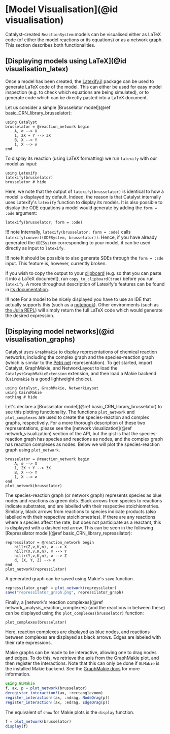 # [Model Visualisation](@id visualisation)
Catalyst-created `ReactionSystem` models can be visualised either as LaTeX code (of either the model reactions or its equations) or as a network graph. This section describes both functionalities.

## [Displaying models using LaTeX](@id visualisation_latex)
Once a model has been created, the [Latexify.jl](https://github.com/korsbo/Latexify.jl) package can be used to generate LaTeX code of the model. This can either be used for easy model inspection (e.g. to check which equations are being simulated), or to generate code which can be directly pasted into a LaTeX document.

Let us consider a simple [Brusselator model](@ref basic_CRN_library_brusselator):
```@example visualisation_latex
using Catalyst
brusselator = @reaction_network begin
    A, ∅ --> X
    1, 2X + Y --> 3X
    B, X --> Y
    1, X --> ∅
end
```
To display its reaction (using LaTeX formatting) we run `latexify` with our model as input:
```@example visualisation_latex
using Latexify
latexify(brusselator)
brusselator # hide
```
Here, we note that the output of `latexify(brusselator)` is identical to how a model is displayed by default. Indeed, the reason is that Catalyst internally uses Latexify's `latexify` function to display its models. It is also possible to display the ODE equations a model would generate by adding the `form = :ode` argument:
```@example visualisation_latex
latexify(brusselator; form = :ode)
```
!!! note
    Internally, `latexify(brusselator; form = :ode)` calls `latexify(convert(ODESystem, brusselator))`. Hence, if you have already generated the `ODESystem` corresponding to your model, it can be used directly as input to `latexify`.

!!! note 
    It should be possible to also generate SDEs through the `form = :sde` input. This feature is, however, currently broken.

If you wish to copy the output to your [clipboard](https://en.wikipedia.org/wiki/Clipboard_(computing)) (e.g. so that you can paste it into a LaTeX document), run `copy_to_clipboard(true)` before you run `latexify`. A more throughout description of Latexify's features can be found in [its documentation](https://korsbo.github.io/Latexify.jl/stable/).

!!! note
    For a model to be nicely displayed you have to use an IDE that actually supports this (such as a [notebook](https://jupyter.org/)). Other environments (such as [the Julia REPL](https://docs.julialang.org/en/v1/stdlib/REPL/)) will simply return the full LaTeX code which would generate the desired expression. 

## [Displaying model networks](@id visualisation_graphs)
Catalyst uses `GraphMakie` to display representations of chemical reaction networks, including the complex graph and the species-reaction graph (which is similar to the [Petri net](https://en.wikipedia.org/wiki/Petri_net) representation). To get started, import Catalyst, GraphMakie, and NetworkLayout to load the `CatalystGraphMakieExtension` extension, and then load a Makie backend (`CairoMakie` is a good lightweight choice).

```@example visualisation_graphs
using Catalyst, GraphMakie, NetworkLayout
using CairoMakie
nothing # hide
```

Let's declare a [Brusselator model](@ref basic_CRN_library_brusselator) to see this plotting functionality. The functions `plot_network` and `plot_complexes` are used to create the species-reaction and complex graphs, respectively. For a more thorough description of these two representations, please see the [network visualization](@ref network_visualization) section of the API, but the gist is that the species-reaction graph has species and reactions as nodes, and the complex graph has reaction complexes as nodes. Below we will plot the species-reaction graph using `plot_network`. 
```@example visualisation_graphs
brusselator = @reaction_network begin
    A, ∅ --> X
    1, 2X + Y --> 3X
    B, X --> Y
    1, X --> ∅
end
plot_network(brusselator)
```

The species-reaction graph (or network graph) represents species as blue nodes and reactions as green dots. Black arrows from species to reactions indicate substrates, and are labelled with their respective stoichiometries. Similarly, black arrows from reactions to species indicate products (also labelled with their respective stoichiometries). If there are any reactions where a species affect the rate, but does not participate as a reactant, this is displayed with a dashed red arrow. This can be seen in the following [Repressilator model](@ref basic_CRN_library_repressilator):
```@example visualisation_graphs
repressilator = @reaction_network begin
    hillr(Z,v,K,n), ∅ --> X
    hillr(X,v,K,n), ∅ --> Y
    hillr(Y,v,K,n), ∅ --> Z
    d, (X, Y, Z) --> ∅
end
plot_network(repressilator)
```

A generated graph can be saved using Makie's `save` function. 
```julia
repressilator_graph = plot_network(repressilator)
save("repressilator_graph.png", repressilator_graph)
```

Finally, a [network's reaction complexes](@ref network_analysis_reaction_complexes) (and the reactions in between these) can be displayed using the `plot_complexes(brusselator)` function:
```@example visualisation_graphs
plot_complexes(brusselator)
```
Here, reaction complexes are displayed as blue nodes, and reactions between complexes are displayed as black arrows. Edges are labeled with their rate expressions.

Makie graphs can be made to be interactive, allowing one to drag nodes and edges. To do this, we retrieve the axis from the GraphMakie plot, and then register the interactions. Note that this can only be done if `GLMakie` is the installed Makie backend. See the [GraphMakie docs](https://graph.makie.org/stable/#Predefined-Interactions) for more information.  

```julia
using GLMakie
f, ax, p = plot_network(brusselator)
deregister_interaction!(ax, :rectanglezoom)
register_interaction!(ax, :ndrag, NodeDrag(p))
register_interaction!(ax, :edrag, EdgeDrag(p))
```

The equivalent of `show` for Makie plots is the `display` function. 
```julia
f = plot_network(brusselator)
display(f)
```
